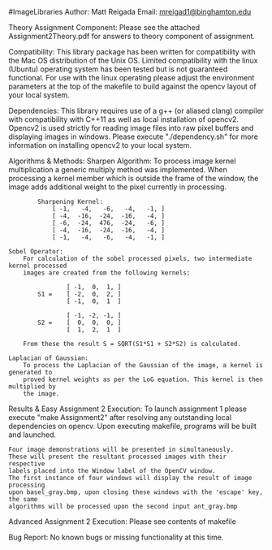 #ImageLibraries
Author: Matt Reigada
Email:  mreigad1@binghamton.edu

Theory Assignment Component:
	Please see the attached Assignment2Theory.pdf for answers to theory
	component of assignment.

Compatibility:
	This library package has been written for compatibility with the Mac OS
	distribution of the Unix OS. Limited compatibility with the linux (Ubuntu)
	operating system has been tested but is not guaranteed functional. For use
	with the linux operating please adjust the environment parameters at the
	top of the makefile to build against the opencv layout of your local system.

Dependencies:
	This library requires use of a g++ (or aliased clang) compiler with
	compatibility with C++11 as well as local installation of opencv2.
	Opencv2 is used strictly for reading image files into raw pixel buffers
	and displaying images in windows. Please execute "./dependency.sh" for
	more information on installing opencv2 to your local system.

Algorithms & Methods:
	Sharpen Algorithm:
		To process image kernel multiplication a generic multiply method was implemented.
		When processing a kernel member which is outside the frame of the window, the image
		adds additional weight to the pixel currently in processing.

			Sharpening Kernel:
				[ -1,   -4,   -6,   -4,   -1, ]
				[ -4,  -16,  -24,  -16,   -4, ]
				[ -6,  -24,  476,  -24,   -6, ]
				[ -4,  -16,  -24,  -16,   -4, ]
				[ -1,   -4,   -6,   -4,   -1, ]

	Sobel Operator:
		For calculation of the sobel processed pixels, two intermediate kernel processed
		images are created from the following kernels:

					[ -1,  0,  1, ]
			S1 = 	[ -2,  0,  2, ]
					[ -1,  0,  1  ]

					[ -1, -2, -1, ]
			S2 = 	[  0,  0,  0, ]
					[  1,  2,  1  ]

		From these the result S = SQRT(S1*S1 + S2*S2) is calculated.

	Laplacian of Gaussian:
		To process the Laplacian of the Gaussian of the image, a kernel is generated to
		proved kernel weights as per the LoG equation. This kernel is then multiplied by
		the image.

Results & Easy Assignment 2 Execution:
	To launch assignment 1 please execute "make Assignment2" after resolving
	any outstanding local dependencies on opencv. Upon executing makefile,
	programs will be built and launched.

	Four image demonstrations will be presented in simultaneously.
	These will present the resultant processed images with their respective
	labels placed into the Window label of the OpenCV window.
	The first instance of four windows will display the result of image processing
	upon basel_gray.bmp, upon closing these windows with the 'escape' key, the same
	algorithms will be processed upon the second input ant_gray.bmp

Advanced Assignment 2 Execution:
	Please see contents of makefile

Bug Report:
	No known bugs or missing functionality at this time.